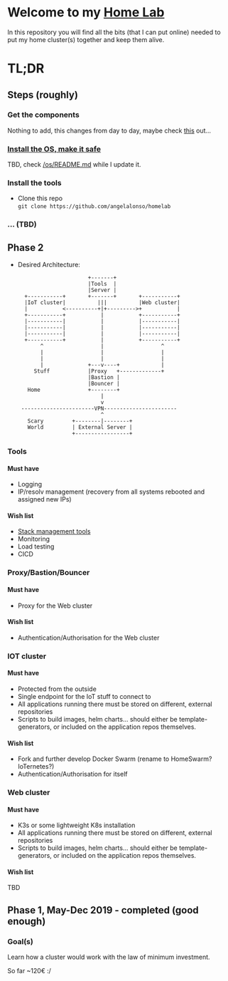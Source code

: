 # Welcome to my [Home Lab](https://angelalonso.github.io/homelab/)
In this repository you will find all the bits (that I can put online) needed to put my home cluster(s) together and keep them alive.
# TL;DR
## Steps (roughly)
### Get the components
Nothing to add, this changes from day to day, maybe check [this](https://blog.alexellis.io/test-drive-k3s-on-raspberry-pi/) out...

### [Install the OS, make it safe](https://angelalonso.github.io/homelab/OS)
TBD, check [/os/README.md](https://github.com/angelalonso/homelab/blob/master/os/README.md) while I update it.

### Install the tools
- Clone this repo  
```git clone https://github.com/angelalonso/homelab```

### ... (TBD)

## Phase 2
- Desired Architecture:

                            +-------+
                            |Tools  |
                            |Server |
        +-----------+       +-------+       +-----------+
        |IoT cluster|          |||          |Web cluster|
        |           <----------+|+--------->+           |
        +-----------+           |           +-----------+
        |-----------|           |           |-----------|
        |-----------|           |           |-----------|
        |-----------|           |           |-----------|
        +-----------+           |           +-----------+
             ^                  |                  ^
             |                  |                  |
             |                  |                  |
             |              +---v----+             |
           Stuff            |Proxy   +-------------+
                            |Bastion |
                            |Bouncer |
         Home               +--------+
                                |
                                v
       -----------------------VPN-----------------------
                                ^
         Scary         +--------|--------+
         World         | External Server |
                       +-----------------+


### Tools 
#### Must have
- Logging
- IP/resolv management (recovery from all systems rebooted and assigned new IPs)  
#### Wish list
- [Stack management tools](https://angelalonso.github.io/homelab/YXC)
- Monitoring
- Load testing
- CICD


### Proxy/Bastion/Bouncer
#### Must have
- Proxy for the Web cluster
#### Wish list
- Authentication/Authorisation for the Web cluster


### IOT cluster
#### Must have
- Protected from the outside
- Single endpoint for the IoT stuff to connect to
- All applications running there must be stored on different, external repositories
- Scripts to build images, helm charts... should either be template-generators, or included on the application repos themselves.
#### Wish list
- Fork and further develop Docker Swarm (rename to HomeSwarm? IoTernetes?)
- Authentication/Authorisation for itself


### Web cluster
#### Must have
- K3s or some lightweight K8s installation
- All applications running there must be stored on different, external repositories
- Scripts to build images, helm charts... should either be template-generators, or included on the application repos themselves.
#### Wish list
TBD






## Phase 1, May-Dec 2019 - completed (good enough)
### Goal(s)
Learn how a cluster would work with the law of minimum investment.  
  
So far ~120€ :/


